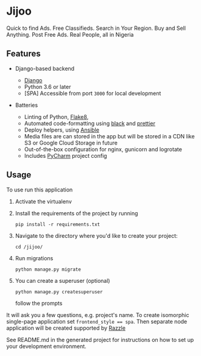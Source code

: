 # Jijoo
Quick to find Ads. Free Classifieds. Search in Your Region. Buy and Sell Anything. Post Free Ads. Real People, all in Nigeria

## Features

- Django-based backend

    - [Django](https://www.djangoproject.com/)
    - Python 3.6 or later
    - [SPA] Accessible from port `3000` for local development


- Batteries

    - Linting of Python,  [Flake8](http://prospector.landscape.io/),
    - Automated code-formatting using [black](https://black.readthedocs.io) and [prettier](https://prettier.io)
    - Deploy helpers, using [Ansible](https://www.ansible.com/)
    - Media files are can stored in the app but will be stored in a CDN like S3 or Google Cloud Storage in future
    - Out-of-the-box configuration for nginx, gunicorn and logrotate
    - Includes [PyCharm](https://www.jetbrains.com/pycharm/) project config


## Usage

To use run this application

1. Activate the virtualenv

2. Install the requirements of the project by running
    ```
    pip install -r requirements.txt
   
3. Navigate to the directory where you'd like to create your project:
    ```
    cd /jijoo/
    ```

4. Run migrations 
    ```
    python manage.py migrate
    ```
5. You can create a superuser (optional)
    ```
   python manage.py createsuperuser
   ```
   follow the prompts


It will ask you a few questions, e.g. project's name.
To create isomorphic single-page application set `frontend_style == spa`. Then separate node application will be created supported by [Razzle](https://razzlejs.org/)

See README.md in the generated project for instructions on how to set up your development environment.
